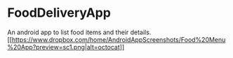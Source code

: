 # FoodDeliveryApp
An android app to list food items and their details.
[[https://www.dropbox.com/home/AndroidAppScreenshots/Food%20Menu%20App?preview=sc1.png|alt=octocat]]
